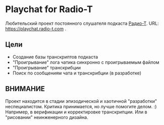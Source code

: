 # Playchat for Radio-T

Любительский проект постоянного слушателя подкаста [Радио-Т](https://radio-t.com). URL:  https://playchat.radio-t.com .

## Цели

* Создание базы транскриптов подкаста
* "Проигрывание" лога чатика синхронно с проигрываемым файлом
* "Проигрывание" транскрибции
* Поиск по сообщениям чата и транскрибции (в разработке)

## ВНИМАНИЕ

Проект находится в стадии эпизодической и хаотичной "разработки" неспециалистом. Критика принимается, но лучше помогите делом. :) Например, в верификации и корректировке транскрипции. Или в "рисовании" неинженерного дизайна.
